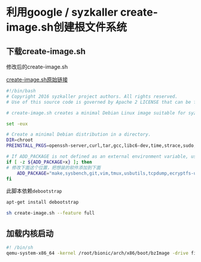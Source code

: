 # 利用google / syzkaller create-image.sh创建根文件系统

## 下载create-image.sh

修改后的create-image.sh

[create-image.sh原始链接](https://raw.githubusercontent.com/google/syzkaller/master/tools/create-image.sh)



```sh
#!/bin/bash
# Copyright 2016 syzkaller project authors. All rights reserved.
# Use of this source code is governed by Apache 2 LICENSE that can be found in the LICENSE file.

# create-image.sh creates a minimal Debian Linux image suitable for syzkaller.

set -eux

# Create a minimal Debian distribution in a directory.
DIR=chroot
PREINSTALL_PKGS=openssh-server,curl,tar,gcc,libc6-dev,time,strace,sudo,less,psmisc,selinux-utils,policycoreutils,checkpolicy,selinux-policy-default,firmware-atheros

# If ADD_PACKAGE is not defined as an external environment variable, use our default packages
if [ -z ${ADD_PACKAGE+x} ]; then
# 修改下面这个位置，把想装的软件添加到下面
    ADD_PACKAGE="make,sysbench,git,vim,tmux,usbutils,tcpdump,ecryptfs-utils"
fi

```



此脚本依赖`debootstrap`

```sh
apt-get install debootstrap
```





```sh
sh create-image.sh --feature full
```



## 加载内核启动

```sh
#! /bin/sh
qemu-system-x86_64 -kernel /root/bionic/arch/x86/boot/bzImage -drive file=/root/stretch.img -append "root=/dev/sda nokaslr" -m 4096 -s -S
```

